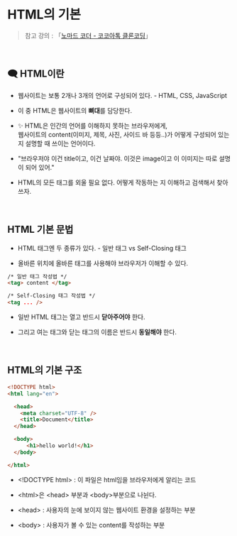 # HTML의 기본

>  참고 강의 : 「<a href="https://nomadcoders.co/kokoa-clone" target="_blank">노마드 코더 - 코코아톡 클론코딩</a>」

<br/>

## 🗨 HTML이란

*  웹사이트는 보통 2개나 3개의 언어로 구성되어 있다. - HTML, CSS, JavaScript

* 이 중 HTML은 웹사이트의 <strong>뼈대</strong>를 담당한다.

* ✨ HTML은 인간의 언어를 이해하지 못하는 브라우저에게,     
웹사이트의 content(이미지, 제목, 사진, 사이드 바 등등..)가 어떻게 구성되어 있는지 설명할 때 쓰이는 언어이다.   

*   "브라우저야 이건 title이고, 이건 날짜야. 이것은 image이고 이 이미지는 따로 설명이 되어 있어."

* HTML의 모든 태그를 외울 필요 없다. 어떻게 작동하는 지 이해하고 검색해서 찾아 쓰자.

<br/>

## HTML 기본 문법

* HTML 태그엔 두 종류가 있다. - 일반 태그 vs Self-Closing 태그

* 올바른 위치에 올바른 태그를 사용해야 브라우저가 이해할 수 있다.

```html
/* 일반 태그 작성법 */
<tag> content </tag>

/* Self-Closing 태그 작성법 */
<tag ... />
```
* 일반 HTML 태그는 열고 반드시 <strong>닫아주어야</strong> 한다.

* 그리고 여는 태그와 닫는 태그의 이름은 반드시 <strong>동일해야</strong> 한다.

<br/>

## HTML의 기본 구조
```html
<!DOCTYPE html>
<html lang="en">

  <head>
    <meta charset="UTF-8" />
    <title>Document</title>
  </head>

  <body>
      <h1>hello world!</h1>
  </body>

</html>
```
* \<!DOCTYPE html> : 이 파일은 html임을 브라우저에게 알리는 코드

* \<html>은 \<head> 부분과 \<body>부분으로 나뉜다.

* \<head> : 사용자의 눈에 보이지 않는 웹사이트 환경을 설정하는 부분

* \<body> : 사용자가 볼 수 있는 content를 작성하는 부분

